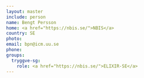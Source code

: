```yaml
---
layout: master
include: person
name: Bengt Persson
home: <a href="https://nbis.se/">NBIS</a>
country: SE
photo:
email: bpn@icm.uu.se
phone:
groups:
  tryggve-sg:
    role: <a href="https://nbis.se/">ELIXIR-SE</a>
---
```

